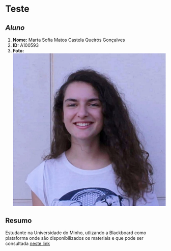 # Teste

## *Aluno*

1. **Nome:** Marta Sofia Matos Castela Queirós Gonçalves
2. **ID:** A100593
3. **Foto:** ![Fotografia](../foto.jpeg)

## Resumo
Estudante na Universidade do Minho, utlizando a Blackboard como plataforma onde são disponibilizados os materiais e que pode ser consultada [neste link](https://elearning.uminho.pt/ultra/course)
